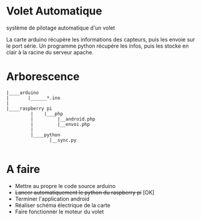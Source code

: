 # Volet Automatique
système de pilotage automatique d'un volet

La carte arduino récupère les informations des capteurs, puis les envoie sur le port série.
Un programme python récupére les infos, puis les stocke en clair à la racine du serveur apache.

# Arborescence
```text
|____arduino
|       |______*.ino
|
|____raspberry pi
         |    |___php
         |         |__android.php
         |         |__envoi.php      
         |
         |____python
                |__sync.py
      
```    
          
# A faire
* Mettre au propre le code source arduino
* ~~Lancer automatiquement le python du raspberry pi~~ [OK]
* Terminer l'application android
* Réaliser schéma électrique de la carte
* Faire fonctionner le moteur du volet
